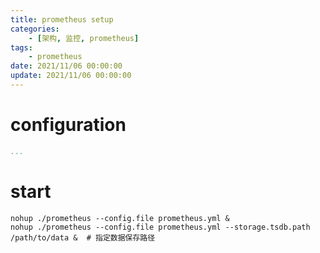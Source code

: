 ```yaml
---
title: prometheus setup
categories: 
	- [架构, 监控, prometheus]
tags:
	- prometheus
date: 2021/11/06 00:00:00
update: 2021/11/06 00:00:00
---
```


# configuration

```yaml
...
```

# start

```shell
nohup ./prometheus --config.file prometheus.yml &
nohup ./prometheus --config.file prometheus.yml --storage.tsdb.path /path/to/data &  # 指定数据保存路径
```

